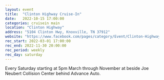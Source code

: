 ```yaml
---
layout: event
title:  "Clinton Highway Cruise-In"
date:   2022-10-15 17:00:00
categories: cruisein main
location: "Clinton Highway"
address: "5104 Clinton Hwy, Knoxville, TN 37912"
website: "https://www.facebook.com/pages/category/Event/Clinton-Highway-Cruise-In-627144111003000/"
rec_start: 2022-03-01 17:00:00
rec_end: 2022-11-30 20:00:00
rec_period: weekly
rec_day: saturday
---
```


Every Saturday starting at 5pm March through November at beside Joe Neubert
Collision Center behind Advance Auto. 

